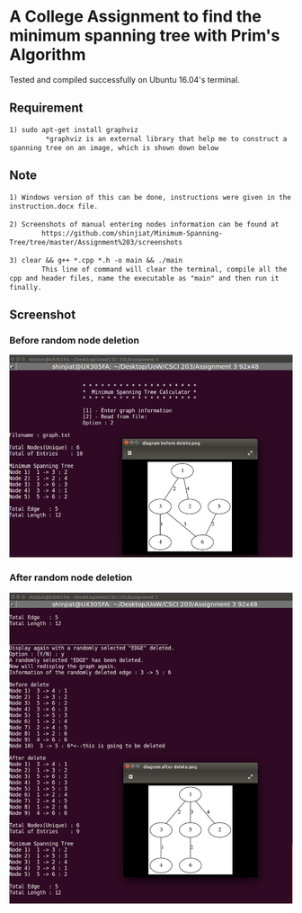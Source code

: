 # A College Assignment to find the minimum spanning tree with Prim's Algorithm
Tested and compiled successfully on Ubuntu 16.04's terminal.

## Requirement
    1) sudo apt-get install graphviz 
             *graphviz is an external library that help me to construct a spanning tree on an image, which is shown down below
    

    
    
## Note
    1) Windows version of this can be done, instructions were given in the instruction.docx file.
    
    2) Screenshots of manual entering nodes information can be found at
            https://github.com/shinjiat/Minimum-Spanning-Tree/tree/master/Assignment%203/screenshots
    
    3) clear && g++ *.cpp *.h -o main && ./main
            This line of command will clear the terminal, compile all the cpp and header files, name the executable as "main" and then run it finally.

## Screenshot
### Before random node deletion
![image](https://github.com/shinjiat/Minimum-Spanning-Tree/blob/master/Assignment%203/screenshots/read%20from%20file%201.png?raw=true)


### After random node deletion
![image](https://github.com/shinjiat/Minimum-Spanning-Tree/blob/master/Assignment%203/screenshots/read%20from%20file%202.png?raw=true)
